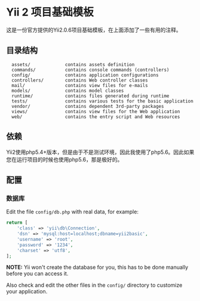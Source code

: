 Yii 2 项目基础模板
============================
这是一份官方提供的Yii2.0.6项目基础模板，在上面添加了一些有用的注释。

目录结构
-------------------

      assets/             contains assets definition
      commands/           contains console commands (controllers)
      config/             contains application configurations
      controllers/        contains Web controller classes
      mail/               contains view files for e-mails
      models/             contains model classes
      runtime/            contains files generated during runtime
      tests/              contains various tests for the basic application
      vendor/             contains dependent 3rd-party packages
      views/              contains view files for the Web application
      web/                contains the entry script and Web resources



依赖
------------

Yii2使用php5.4+版本，但是由于不是测试环境，因此我使用了php5.6。因此如果您在运行项目的时候也使用php5.6，那是极好的。

配置
-------------

### 数据库

Edit the file `config/db.php` with real data, for example:

```php
return [
    'class' => 'yii\db\Connection',
    'dsn' => 'mysql:host=localhost;dbname=yii2basic',
    'username' => 'root',
    'password' => '1234',
    'charset' => 'utf8',
];
```

**NOTE:** Yii won't create the database for you, this has to be done manually before you can access it.

Also check and edit the other files in the `config/` directory to customize your application.
